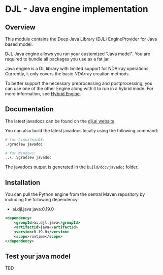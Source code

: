 # DJL - Java engine implementation

## Overview
This module contains the Deep Java Library (DJL) EngineProvider for Java based model.

DJL Java engine allows you run your customized "Java model". You are required to bundle all packages you use as a fat jar.

Java engine is a DL library with limited support for NDArray operations.
Currently, it only covers the basic NDArray creation methods. 

To better support the necessary preprocessing and postprocessing,
you can use one of the other Engine along with it to run in a hybrid mode.
For more information, see [Hybrid Engine](https://docs.djl.ai/docs/hybrid_engine.html).

## Documentation

The latest javadocs can be found on the [djl.ai website](https://javadoc.io/doc/ai.djl.python/python/latest/index.html).

You can also build the latest javadocs locally using the following command:

```sh
# for Linux/macOS:
./gradlew javadoc

# for Windows:
..\..\gradlew javadoc
```
The javadocs output is generated in the `build/doc/javadoc` folder.

## Installation
You can pull the Python engine from the central Maven repository by including the following dependency:

- ai.djl.java:java:0.19.0

```xml
<dependency>
    <groupId>ai.djl.java</groupId>
    <artifactId>java</artifactId>
    <version>0.19.0</version>
    <scope>runtime</scope>
</dependency>
```

## Test your java model

TBD
